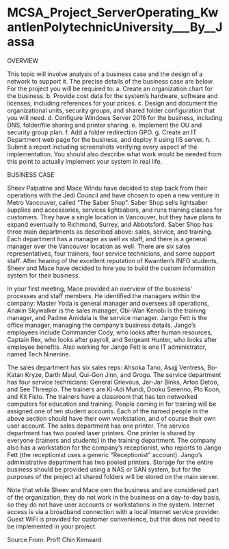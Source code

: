 # MCSA_Project_ServerOperating_KwantlenPolytechnicUniversity___By__Jassa

OVERVIEW

This topic will involve analysis of a business case and the design of a network to support it. The precise details of
the business case are below. For the project you will be required to:
a. Create an organization chart for the business.
b. Provide cost data for the system’s hardware, software and licenses, including references for your prices.
c. Design and document the organizational units, security groups, and shared folder configuration that you
will need.
d. Configure Windows Server 2016 for the business, including DNS, folder/file sharing and printer sharing. e.
Implement the OU and security group plan.
f. Add a folder redirection GPO.
g. Create an IT Department web page for the business, and deploy it using IIS server.
h. Submit a report including screenshots verifying every aspect of the implementation. You should also
describe what work would be needed from this point to actually implement your system in real life.

BUSINESS CASE

Sheev Palpatine and Mace Windu have decided to step back from their operations with the Jedi Council and have
chosen to open a new venture in Metro Vancouver, called “The Saber Shop”. Saber Shop sells lightsaber supplies
and accessories, services lightsabers, and runs training classes for customers. They have a single location in
Vancouver, but they have plans to expand eventually to Richmond, Surrey, and Abbotsford.
Saber Shop has three main departments as described above: sales, service, and training. Each department has a
manager as well as staff, and there is a general manager over the Vancouver location as well. There are six sales
representatives, four trainers, four service technicians, and some support staff.
After hearing of the excellent reputation of Kwantlen’s INFO students, Sheev and Mace have decided to hire you to
build the custom information system for their business.

In your first meeting, Mace provided an overview of the business’ processes and staff members. He identified the
managers within the company: Master Yoda is general manager and oversees all operations, Anakin Skywalker is the sales manager, Obi-Wan Kenobi is the training manager, and Padme Amidala is the service manager. Jango Fett is the office manager, managing the company’s business details. Jango’s employees include Commander Cody, who
looks after human resources, Captain Rex, who looks after payroll, and Sergeant Hunter, who looks after employee
benefits. Also working for Jango Fett is one IT administrator, named Tech Ninenine.

The sales department has six sales reps: Ahsoka Tano, Asajj Ventress, Bo-Katan Kryze, Darth Maul, Qui-Gon Jinn,
and Grogu. The service department has four service technicians: General Grievous, Jar-Jar Binks, Artoo Detoo, and
See Threepio. The trainers are Ki-Adi Mundi, Dooku Serenno, Plo Koon, and Kit Fisto. The trainers have a
classroom that has ten networked computers for education and training. People coming in for training will be
assigned one of ten student accounts.
Each of the named people in the above section should have their own workstation, and of course their own user
account. The sales department has one printer. The service department has two pooled laser printers. One printer is
shared by everyone (trainers and students) in the training department. The company also has a workstation for the
company’s receptionist, who reports to Jango Fett (the receptionist uses a generic “Receptionist” account). Jango’s
administrative department has two pooled printers. Storage for the entire business should be provided using a NAS
or SAN system, but for the purposes of the project all shared folders will be stored on the main server.

Note that while Sheev and Mace own the business and are considered part of the organization, they do not work in
the business on a day-to-day basis, so they do not have user accounts or workstations in the system.
Internet access is via a broadband connection with a local Internet service provider. Guest WiFi is provided for
customer convenience, but this does not need to be implemented in your project.

Source From: Proff Chin Kenward
